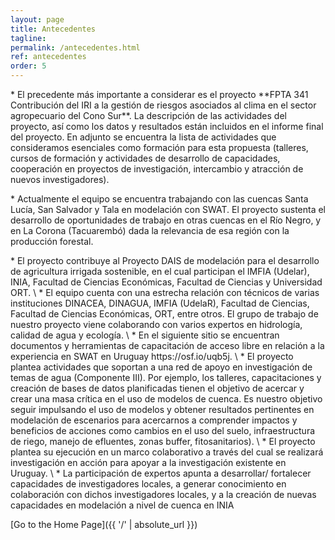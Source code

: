```yaml
---
layout: page
title: Antecedentes
tagline: 
permalink: /antecedentes.html
ref: antecedentes
order: 5
---
```


<p> * El precedente más importante a considerar es el proyecto **FPTA 341 Contribución del IRI a la gestión de riesgos asociados al clima en el sector agropecuario del Cono Sur**. La descripción de las actividades del proyecto, así como los datos y resultados están incluidos en el informe final del proyecto. En adjunto se encuentra la lista de actividades que consideramos esenciales como formación para esta propuesta (talleres, cursos de formación y actividades de desarrollo de capacidades, cooperación en proyectos de investigación, intercambio y atracción de nuevos investigadores).</p>

<p> * Actualmente el equipo se encuentra trabajando con las cuencas Santa Lucía, San Salvador y Tala en modelación con SWAT. El proyecto sustenta el
desarrollo de oportunidades de trabajo en otras cuencas en el Río Negro, y en La Corona (Tacuarembó) dada la relevancia de esa región con la producción
forestal. </p>
* El proyecto contribuye al Proyecto DAIS de modelación para el desarrollo de agricultura irrigada sostenible, en el cual participan el IMFIA (Udelar), INIA, Facultad de Ciencias Económicas, Facultad de Ciencias y Universidad ORT. \
* El equipo cuenta con una estrecha relación con técnicos de varias instituciones DINACEA, DINAGUA, IMFIA (UdelaR), Facultad de Ciencias, Facultad de
Ciencias Económicas, ORT, entre otros. El grupo de trabajo de nuestro proyecto viene colaborando con varios expertos en hidrología, calidad de agua y
ecología. \
* En el siguiente sitio se encuentran documentos y herramientas de capacitación de acceso libre en relación a la experiencia en SWAT en Uruguay https://osf.io/uqb5j. \
* El proyecto plantea actividades que soportan a una red de apoyo en investigación de temas de agua (Componente III). Por ejemplo, los talleres,
capacitaciones y creación de bases de datos planificadas tienen el objetivo de acercar y crear una masa crítica en el uso de modelos de cuenca. Es nuestro
objetivo seguir impulsando el uso de modelos y obtener resultados pertinentes en modelación de escenarios para acercarnos a comprender impactos y
beneficios de acciones como cambios en el uso del suelo, infraestructura de riego, manejo de efluentes, zonas buffer, fitosanitarios). \
* El proyecto plantea su ejecución en un marco colaborativo a través del cual se realizará investigación en acción para apoyar a la investigación existente en
Uruguay. \
* La participación de expertos apunta a desarrollar/ fortalecer capacidades de investigadores locales, a generar conocimiento en colaboración con dichos
investigadores locales, y a la creación de nuevas capacidades en modelación a nivel de cuenca en INIA 



[Go to the Home Page]({{ '/' | absolute_url }})
